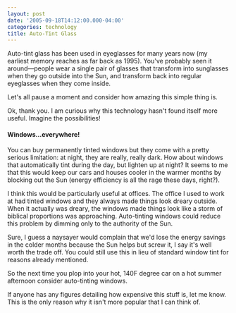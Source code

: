 ```yaml
---
layout: post
date: '2005-09-18T14:12:00.000-04:00'
categories: technology
title: Auto-Tint Glass
---
```


Auto-tint glass has been used in eyeglasses for many years now (my earliest memory reaches as far back as 1995). You've probably seen it around—people wear a single pair of glasses that transform into sunglasses when they go outside into the Sun, and transform back into regular eyeglasses when they come inside. 

Let's all pause a moment and consider how amazing this simple thing is.

Ok, thank you. I am curious why this technology hasn't found itself more useful. Imagine the possibilities!

#### Windows...everywhere!

You can buy permanently tinted windows but they come with a pretty serious limitation: at night, they are really, really dark. How about windows that automatically tint during the day, but lighten up at night? It seems to me that this would keep our cars and houses cooler in the warmer months by blocking out the Sun (energy efficiency is all the rage these days, right?). 

I think this would be particularly useful at offices. The office I used to work at had tinted windows and they always made things look dreary outside. When it actually was dreary, the windows made things look like a storm of biblical proportions was approaching. Auto-tinting windows could reduce this problem by dimming only to the authority of the Sun.

Sure, I guess a naysayer would complain that we'd lose the energy savings in the colder months because the Sun helps but screw it, I say it's well worth the trade off. You could still use this in lieu of standard window tint for reasons already mentioned.

So the next time you plop into your hot, 140F degree car on a hot summer afternoon consider auto-tinting windows.

If anyone has any figures detailing how expensive this stuff is, let me know. This is the only reason why it isn't more popular that I can think of.